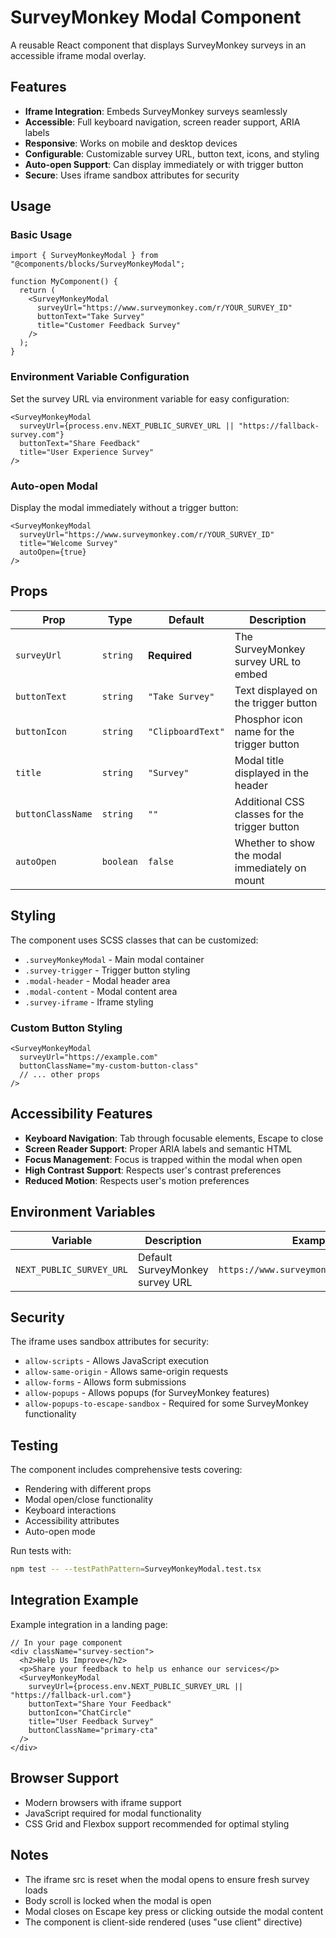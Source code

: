 # SurveyMonkey Modal Component

A reusable React component that displays SurveyMonkey surveys in an accessible iframe modal overlay.

## Features

- **Iframe Integration**: Embeds SurveyMonkey surveys seamlessly
- **Accessible**: Full keyboard navigation, screen reader support, ARIA labels
- **Responsive**: Works on mobile and desktop devices
- **Configurable**: Customizable survey URL, button text, icons, and styling
- **Auto-open Support**: Can display immediately or with trigger button
- **Secure**: Uses iframe sandbox attributes for security

## Usage

### Basic Usage

```tsx
import { SurveyMonkeyModal } from "@components/blocks/SurveyMonkeyModal";

function MyComponent() {
  return (
    <SurveyMonkeyModal
      surveyUrl="https://www.surveymonkey.com/r/YOUR_SURVEY_ID"
      buttonText="Take Survey"
      title="Customer Feedback Survey"
    />
  );
}
```

### Environment Variable Configuration

Set the survey URL via environment variable for easy configuration:

```tsx
<SurveyMonkeyModal
  surveyUrl={process.env.NEXT_PUBLIC_SURVEY_URL || "https://fallback-survey.com"}
  buttonText="Share Feedback"
  title="User Experience Survey"
/>
```

### Auto-open Modal

Display the modal immediately without a trigger button:

```tsx
<SurveyMonkeyModal
  surveyUrl="https://www.surveymonkey.com/r/YOUR_SURVEY_ID"
  title="Welcome Survey"
  autoOpen={true}
/>
```

## Props

| Prop | Type | Default | Description |
|------|------|---------|-------------|
| `surveyUrl` | `string` | **Required** | The SurveyMonkey survey URL to embed |
| `buttonText` | `string` | `"Take Survey"` | Text displayed on the trigger button |
| `buttonIcon` | `string` | `"ClipboardText"` | Phosphor icon name for the trigger button |
| `title` | `string` | `"Survey"` | Modal title displayed in the header |
| `buttonClassName` | `string` | `""` | Additional CSS classes for the trigger button |
| `autoOpen` | `boolean` | `false` | Whether to show the modal immediately on mount |

## Styling

The component uses SCSS classes that can be customized:

- `.surveyMonkeyModal` - Main modal container
- `.survey-trigger` - Trigger button styling
- `.modal-header` - Modal header area
- `.modal-content` - Modal content area
- `.survey-iframe` - Iframe styling

### Custom Button Styling

```tsx
<SurveyMonkeyModal
  surveyUrl="https://example.com"
  buttonClassName="my-custom-button-class"
  // ... other props
/>
```

## Accessibility Features

- **Keyboard Navigation**: Tab through focusable elements, Escape to close
- **Screen Reader Support**: Proper ARIA labels and semantic HTML
- **Focus Management**: Focus is trapped within the modal when open
- **High Contrast Support**: Respects user's contrast preferences
- **Reduced Motion**: Respects user's motion preferences

## Environment Variables

| Variable | Description | Example |
|----------|-------------|---------|
| `NEXT_PUBLIC_SURVEY_URL` | Default SurveyMonkey survey URL | `https://www.surveymonkey.com/r/ABC123` |

## Security

The iframe uses sandbox attributes for security:
- `allow-scripts` - Allows JavaScript execution
- `allow-same-origin` - Allows same-origin requests
- `allow-forms` - Allows form submissions
- `allow-popups` - Allows popups (for SurveyMonkey features)
- `allow-popups-to-escape-sandbox` - Required for some SurveyMonkey functionality

## Testing

The component includes comprehensive tests covering:
- Rendering with different props
- Modal open/close functionality
- Keyboard interactions
- Accessibility attributes
- Auto-open mode

Run tests with:
```bash
npm test -- --testPathPattern=SurveyMonkeyModal.test.tsx
```

## Integration Example

Example integration in a landing page:

```tsx
// In your page component
<div className="survey-section">
  <h2>Help Us Improve</h2>
  <p>Share your feedback to help us enhance our services</p>
  <SurveyMonkeyModal
    surveyUrl={process.env.NEXT_PUBLIC_SURVEY_URL || "https://fallback-url.com"}
    buttonText="Share Your Feedback"
    buttonIcon="ChatCircle"
    title="User Feedback Survey"
    buttonClassName="primary-cta"
  />
</div>
```

## Browser Support

- Modern browsers with iframe support
- JavaScript required for modal functionality
- CSS Grid and Flexbox support recommended for optimal styling

## Notes

- The iframe src is reset when the modal opens to ensure fresh survey loads
- Body scroll is locked when the modal is open
- Modal closes on Escape key press or clicking outside the modal content
- The component is client-side rendered (uses "use client" directive)